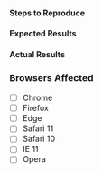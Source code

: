 #### Steps to Reproduce
<!--
Example:

1. Went to site using ________
2. Tried compiling locally and 
-->


#### Expected Results
<!-- Example: Didn't run -->

#### Actual Results
<!-- Example: Runs -->

### Browsers Affected
<!-- Check all that apply -->
- [ ] Chrome
- [ ] Firefox
- [ ] Edge
- [ ] Safari 11
- [ ] Safari 10
- [ ] IE 11
- [ ] Opera
